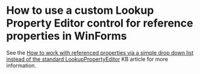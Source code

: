 # How to use a custom Lookup Property Editor control for reference properties in WinForms


<p>See the <a href="https://www.devexpress.com/Support/Center/p/K18169">How to work with referenced properties via a simple drop down list instead of the standard LookupPropertyEditor</a> KB article for more information.</p>

<br/>


